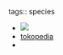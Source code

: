 tags:: species

- ![](https://peach-geographical-bat-397.mypinata.cloud/ipfs/QmYf5urGVvsYCw7Wc7TZ3YRxXgkKQoWt2QQcs7M26p22AC)
- [tokopedia](https://www.tokopedia.com/sllz/bibit-jambu-papua-sulawesi-ori-syzygium-jiewhoei-tanaman-langka?extParam=ivf%3Dfalse%26src%3Dsearch)
-